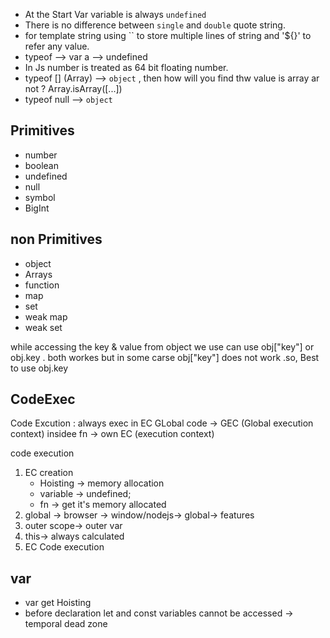 

- At the Start Var variable is always `undefined`
- There is no difference between `single` and `double` quote string.
- for template string using `` to store multiple lines of string and '${}' to refer any value.
- typeof --> var a --> undefined 
- In Js number is treated as 64 bit floating number.
- typeof [] (Array) --> `object` , then how will you find thw value is array ar not ? Array.isArray([...])
- typeof null --> `object`

## Primitives

- number
- boolean 
- undefined 
- null
- symbol
- BigInt



## non Primitives

- object 
- Arrays
- function
- map
- set
- weak map 
- weak set

while accessing the key & value from object we use can use
obj["key"] or obj.key . both workes but in some carse obj["key"] does not work .so,
Best to use obj.key

## CodeExec

Code Excution : always exec in EC
    GLobal code -> GEC (Global execution context)
    insidee fn -> own EC (execution context)

code execution
1.  EC creation
    - Hoisting -> memory allocation
    - variable -> undefined;
    - fn -> get it's memory allocated
2. global -> browser -> window/nodejs-> global-> features
3. outer scope-> outer var
4. this-> always calculated
5. EC Code execution


## var

- var get Hoisting 
- before declaration let and const variables cannot be accessed -> temporal dead zone


